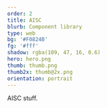 ```yaml
---
order: 2
title: AISC
blurb: Component library
type: web
bg: '#F0824B'
fg: '#fff'
shadow: rgba(109, 47, 16, 0.6)
hero: hero.png
thumb: thumb.png
thumb2x: thumb@2x.png
orientation: portrait
---
```


AISC stuff.